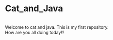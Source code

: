 # Cat_and_Java
<br>
Welcome to cat and java. This is my first repository.
<br>
How are you all doing today!?
